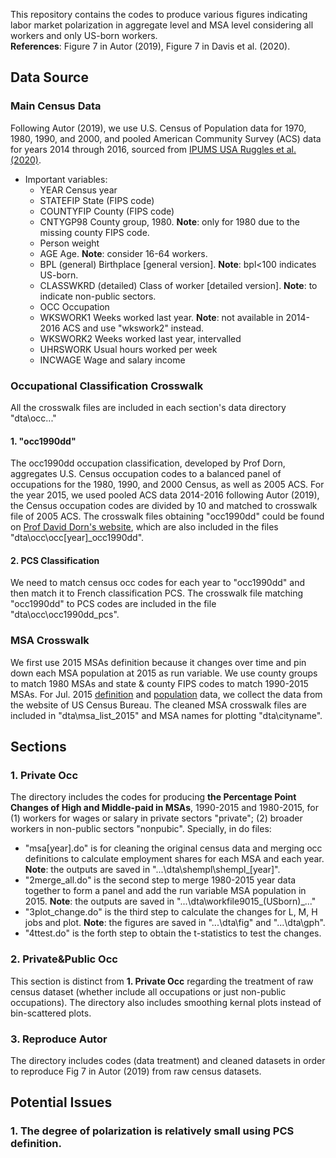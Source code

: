 This repository contains the codes to produce various figures indicating labor market polarization in aggregate level and MSA level considering all workers and only US-born workers. \
**References**: Figure 7 in Autor (2019), Figure 7 in Davis et al. (2020).

## Data Source
### Main Census Data
Following Autor (2019), we use U.S. Census of Population data for 1970, 1980, 1990, and 2000, and pooled American Community Survey (ACS) data for years 2014 through 2016, 
sourced from [IPUMS USA Ruggles et al. (2020)](https://usa.ipums.org/usa/index.shtml).
* Important variables:
  * YEAR	Census year
  * STATEFIP	State (FIPS code)
  * COUNTYFIP	County (FIPS code)
  * CNTYGP98	County group, 1980. **Note**: only for 1980 due to the missing county FIPS code.
  * Person weight
  * AGE	Age. **Note**: consider 16-64 workers.
  * BPL (general)	Birthplace [general version]. **Note**: bpl<100 indicates US-born.
  * CLASSWKRD (detailed)	Class of worker [detailed version]. **Note**: to indicate non-public sectors.
  * OCC	Occupation
  * WKSWORK1	Weeks worked last year. **Note**: not available in 2014-2016 ACS and use "wkswork2" instead.
  * WKSWORK2	Weeks worked last year, intervalled
  * UHRSWORK	Usual hours worked per week 
  * INCWAGE	Wage and salary income

### Occupational Classification Crosswalk
All the crosswalk files are included in each section's data directory "dta\occ\..."
#### 1. "occ1990dd"
The occ1990dd occupation classification, developed by Prof Dorn, aggregates U.S. Census occupation codes to a balanced panel of occupations for the 1980, 1990, and 2000 Census, as well as 2005 ACS. 
For the year 2015, we used pooled ACS data 2014-2016 following Autor (2019), the Census occupation codes are divided by 10 and matched to crosswalk file of 2005 ACS.
The crosswalk files obtaining "occ1990dd" could be found on [Prof David Dorn's website](https://www.ddorn.net/data.htm), which are also included in the files "dta\occ\occ[year]_occ1990dd".

#### 2. PCS Classification
We need to match census occ codes for each year to "occ1990dd" and then match it to French classification PCS.
The crosswalk file matching "occ1990dd" to PCS codes are included in the file "dta\occ\occ1990dd_pcs".

### MSA Crosswalk
We first use 2015 MSAs definition because it changes over time and pin down each MSA population at 2015 as run variable. 
We use county groups to match 1980 MSAs and state & county FIPS codes to match 1990-2015 MSAs. 
For Jul. 2015 [definition](https://www.census.gov/geographies/reference-files/time-series/demo/metro-micro/delineation-files.html) and [population](https://www.census.gov/data/tables/time-series/demo/popest/2010s-total-metro-and-micro-statistical-areas.html) data, we collect the data from the website of US Census Bureau. 
The cleaned MSA crosswalk files are included in "dta\msa_list_2015" and MSA names for plotting "dta\cityname".

## Sections
### 1. Private Occ
The directory includes the codes for producing **the Percentage Point Changes of High and Middle-paid in MSAs**, 1990-2015 and 1980-2015, for (1) workers for wages or salary in private sectors "private"; (2) broader workers in non-public sectors "nonpubic". Specially, in do files:
* "msa[year].do" is for cleaning the original census data and merging occ definitions to calculate employment shares for each MSA and each year. **Note**: the outputs are saved in "...\dta\shempl\shempl_[year]".
* "2merge_all.do" is the second step to merge 1980-2015 year data together to form a panel and add the run variable MSA population in 2015. **Note**: the outputs are saved in "...\dta\workfile9015_(USborn)_..."
* "3plot_change.do" is the third step to calculate the changes for L, M, H jobs and plot. **Note**: the figures are saved in "...\dta\fig" and "...\dta\gph".
* "4ttest.do" is the forth step to obtain the t-statistics to test the changes.

### 2. Private&Public Occ
This section is distinct from **1. Private Occ** regarding the treatment of raw census dataset (whether include all occupations or just non-public occupations). The directory also includes smoothing kernal plots instead of bin-scattered plots.

### 3. Reproduce Autor
The directory includes codes (data treatment) and cleaned datasets in order to reproduce Fig 7 in Autor (2019) from raw census datasets.

## Potential Issues
### 1. The degree of polarization is relatively small using PCS definition.


